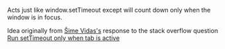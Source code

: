 Acts just like window.setTimeout except will count down only when the window is in focus.

Idea originally from [Šime Vidas's](http://stackoverflow.com/users/425275/%c5%a0ime-vidas) response to the stack overflow question [Run setTimeout only when tab is active](http://stackoverflow.com/questions/5766263/run-settimeout-only-when-tab-is-active)
